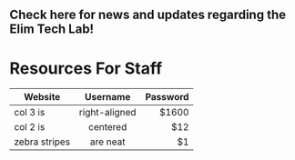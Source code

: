 ## Check here for news and updates regarding the Elim Tech Lab!

# Resources For Staff
| Website       | Username      | Password  |
| ------------- |:-------------:| -----:|
| col 3 is      | right-aligned | $1600 |
| col 2 is      | centered      |   $12 |
| zebra stripes | are neat      |    $1 |